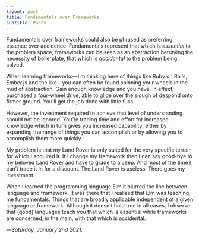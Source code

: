 ```yaml
---
layout: post
title: Fundamentals over Frameworks
subtitle: Poots 
---
```


Fundamentals over frameworks could also be phrased as preferring essence over accidence. Fundamentals represent that which is _essential_ to the problem space, frameworks can be seen as an abstraction betraying the necessity of boilerplate, that which is _accidental_ to the problem being solved.

When learning frameworks—I’m thinking here of things like Ruby on Rails, Ember.js and the like—you can often be found spinning your wheels in the mud of abstraction. Gain enough knowledge and you have, in effect, purchased a four-wheel drive, able to glide over the slough of despond onto firmer ground. You’ll get the job done with little fuss.

However, the investment required to achieve that level of understanding should not be ignored. You’re trading time and effort for increased knowledge which in turn gives you increased capability; either by expanding the range of things you can accomplish or by allowing you to accomplish them more quickly.

My problem is that my Land Rover is only suited for the very specific terrain for which I acquired it. If I change my framework then I can say good-bye to my beloved Land Rover and have to grade to a Jeep. And most of the time I can’t trade it in for a discount. The Land Rover is useless. There goes my investment.

When I learned the programming language Elm it blurred the line between language and framework. It was there that I realised that Elm was teaching me fundamentals. Things that are broadly applicable independent of a given language or framework. Although it doesn’t hold true in all cases, I observe that (good) languages teach you that which is essential while frameworks are concerned, in the main, with that which is accidental.

—*Saturday, January 2nd 2021.*
